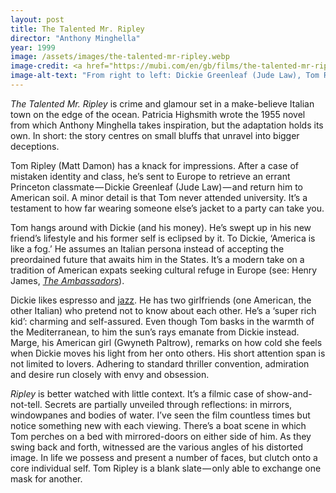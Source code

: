 ```yaml
---
layout: post
title: The Talented Mr. Ripley
director: "Anthony Minghella"
year: 1999
image: /assets/images/the-talented-mr-ripley.webp
image-credit: <a href="https://mubi.com/en/gb/films/the-talented-mr-ripley">Miramax</a>
image-alt-text: "From right to left: Dickie Greenleaf (Jude Law), Tom Ripley and their Italian friend are singing together in a jazz club. The three men share a microphone and have joyful expressions on their faces"
---
```


_The Talented Mr. Ripley_ is crime and glamour set in a make-believe Italian town on the edge of the ocean. Patricia Highsmith wrote the 1955 novel from which Anthony Minghella takes inspiration, but the adaptation holds its own. In short: the story centres on small bluffs that unravel into bigger deceptions. 

Tom Ripley (Matt Damon) has a knack for impressions. After a case of mistaken identity and class, he’s sent to Europe to retrieve an errant Princeton classmate — Dickie Greenleaf (Jude Law) — and return him to American soil. A minor detail is that Tom never attended university. It’s a testament to how far wearing someone else’s jacket to a party can take you.

Tom hangs around with Dickie (and his money). He’s swept up in his new friend’s lifestyle and his former self is eclipsed by it. To Dickie, ‘America is like a fog.’ He assumes an Italian persona instead of accepting the preordained future that awaits him in the States. It’s a modern take on a tradition of American expats seeking cultural refuge in Europe (see: Henry James, [_The Ambassadors_](https://en.wikipedia.org/wiki/The_Ambassadors)).

Dickie likes espresso and [jazz](https://www.youtube.com/watch?v=mT-fOr29OfA&ab_channel=TomasvdB). He has two girlfriends (one American, the other Italian) who pretend not to know about each other. He’s a ‘super rich kid’: charming and self-assured. Even though Tom basks in the warmth of the Mediterranean, to him the sun’s rays emanate from Dickie instead. Marge, his American girl (Gwyneth Paltrow), remarks on how cold she feels when Dickie moves his light from her onto others. His short attention span is not limited to lovers. Adhering to standard thriller convention, admiration and desire run closely with envy and obsession.

_Ripley_ is better watched with little context. It’s a filmic case of show-and-not-tell. Secrets are partially unveiled through reflections: in mirrors, windowpanes and bodies of water. I’ve seen the film countless times but notice something new with each viewing. There’s a boat scene in which Tom perches on a bed with mirrored-doors on either side of him. As they swing back and forth, witnessed are the various angles of his distorted image. In life we possess and present a number of faces, but clutch onto a core individual self. Tom Ripley is a blank slate — only able to exchange one mask for another.
